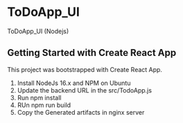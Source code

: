# ToDoApp_UI
ToDoApp_UI (Nodejs)

## Getting Started with Create React App

This project was bootstrapped with Create React App.

1. Install NodeJs 16.x and NPM on Ubuntu
2. Update the backend URL in the src/TodoApp.js
3. Run npm install
4. RUn npm run build
5. Copy the Generated artifacts in nginx server
